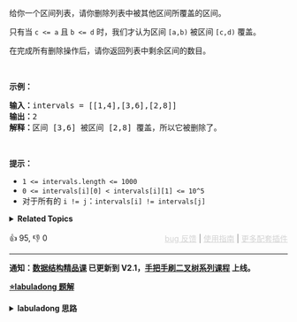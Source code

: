 <p>给你一个区间列表，请你删除列表中被其他区间所覆盖的区间。</p>

<p>只有当&nbsp;<code>c &lt;= a</code>&nbsp;且&nbsp;<code>b &lt;= d</code>&nbsp;时，我们才认为区间&nbsp;<code>[a,b)</code> 被区间&nbsp;<code>[c,d)</code> 覆盖。</p>

<p>在完成所有删除操作后，请你返回列表中剩余区间的数目。</p>

<p>&nbsp;</p>

<p><strong>示例：</strong></p>

<pre>
<strong>输入：</strong>intervals = [[1,4],[3,6],[2,8]]
<strong>输出：</strong>2
<strong>解释：</strong>区间 [3,6] 被区间 [2,8] 覆盖，所以它被删除了。
</pre>

<p>&nbsp;</p>

<p><strong>提示：</strong>​​​​​​</p>

<ul> 
 <li><code>1 &lt;= intervals.length &lt;= 1000</code></li> 
 <li><code>0 &lt;= intervals[i][0] &lt;&nbsp;intervals[i][1] &lt;= 10^5</code></li> 
 <li>对于所有的&nbsp;<code>i != j</code>：<code>intervals[i] != intervals[j]</code></li> 
</ul>

<details><summary><strong>Related Topics</strong></summary>数组 | 排序</details><br>

<div>👍 95, 👎 0<span style='float: right;'><span style='color: gray;'><a href='https://github.com/labuladong/fucking-algorithm/discussions/939' target='_blank' style='color: lightgray;text-decoration: underline;'>bug 反馈</a> | <a href='https://labuladong.gitee.io/article/fname.html?fname=jb插件简介' target='_blank' style='color: lightgray;text-decoration: underline;'>使用指南</a> | <a href='https://labuladong.github.io/algo/images/others/%E5%85%A8%E5%AE%B6%E6%A1%B6.jpg' target='_blank' style='color: lightgray;text-decoration: underline;'>更多配套插件</a></span></span></div>

<div id="labuladong"><hr>

**通知：[数据结构精品课](https://aep.h5.xeknow.com/s/1XJHEO) 已更新到 V2.1，[手把手刷二叉树系列课程](https://aep.xet.tech/s/3YGcq3) 上线。**



<p><strong><a href="https://labuladong.github.io/article?qno=1288" target="_blank">⭐️labuladong 题解</a></strong></p>
<details><summary><strong>labuladong 思路</strong></summary>

## 基本思路

按照区间的起点进行升序排序：

![](https://labuladong.gitee.io/pictures/mergeInterval/1.jpg)

排序之后，两个相邻区间可能有如下三种情况：

![](https://labuladong.gitee.io/pictures/区间合集/1.jpeg)

对于情况一，找到了覆盖区间。

对于情况二，两个区间可以合并，成一个大区间。

对于情况三，两个区间完全不相交。

依据几种情况，就可以写出代码了。

**详细题解：[一个方法解决三道区间问题](https://labuladong.github.io/article/fname.html?fname=区间问题合集)**

**标签：[区间问题](https://mp.weixin.qq.com/mp/appmsgalbum?__biz=MzAxODQxMDM0Mw==&action=getalbum&album_id=2122021012031569922)，排序**

## 解法代码

```java
class Solution {
    public int removeCoveredIntervals(int[][] intervals) {
        // 按照起点升序排列，起点相同时降序排列
        Arrays.sort(intervals, (a, b) -> {
            if (a[0] == b[0]) {
                return b[1] - a[1];
            }
            return a[0] - b[0];
        });

        // 记录合并区间的起点和终点
        int left = intervals[0][0];
        int right = intervals[0][1];

        int res = 0;
        for (int i = 1; i < intervals.length; i++) {
            int[] intv = intervals[i];
            // 情况一，找到覆盖区间
            if (left <= intv[0] && right >= intv[1]) {
                res++;
            }
            // 情况二，找到相交区间，合并
            if (right >= intv[0] && right <= intv[1]) {
                right = intv[1];
            }
            // 情况三，完全不相交，更新起点和终点
            if (right < intv[0]) {
                left = intv[0];
                right = intv[1];
            }
        }

        return intervals.length - res;
    }
}
```

**类似题目**：
  - [56. 合并区间 🟠](/problems/merge-intervals)
  - [986. 区间列表的交集 🟠](/problems/interval-list-intersections)
  - [剑指 Offer II 074. 合并区间 🟠](/problems/SsGoHC)

</details>
</div>




